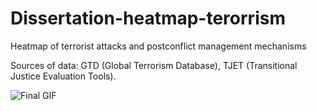 # Dissertation-heatmap-terorrism
Heatmap of terrorist attacks and postconflict management mechanisms

Sources of data: GTD (Global Terrorism Database), TJET (Transitional Justice Evaluation Tools). 

![Final GIF](https://github.com/user-attachments/assets/c4fbf2d2-d933-41b5-b0f9-89453f4c4cac)

